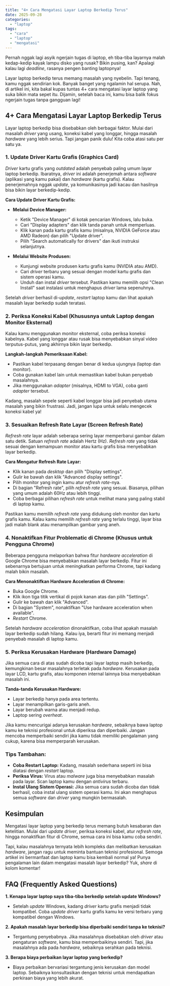 ```yaml
---
title: "4+ Cara Mengatasi Layar Laptop Berkedip Terus"
date: 2025-09-28
categories: 
  - "laptop"
tags: 
  - "cara"
  - "laptop"
  - "mengatasi"
---
```


Pernah nggak lagi asyik ngerjain tugas di laptop, eh tiba-tiba layarnya malah kedap-kedip kayak lampu disko yang rusak? Bikin pusing, kan? Apalagi kalau lagi _deadline_, rasanya pengen banting laptopnya!

Layar laptop berkedip terus memang masalah yang nyebelin. Tapi tenang, kamu nggak sendirian kok. Banyak banget yang ngalamin hal serupa. Nah, di artikel ini, kita bakal kupas tuntas 4+ cara mengatasi layar laptop yang suka bikin mata sepet itu. Dijamin, setelah baca ini, kamu bisa balik fokus ngerjain tugas tanpa gangguan lagi!

## 4+ Cara Mengatasi Layar Laptop Berkedip Terus

Layar laptop berkedip bisa disebabkan oleh berbagai faktor. Mulai dari masalah _driver_ yang usang, koneksi kabel yang longgar, hingga masalah _hardware_ yang lebih serius. Tapi jangan panik dulu! Kita coba atasi satu per satu ya.

### 1\. Update Driver Kartu Grafis (Graphics Card)

_Driver_ kartu grafis yang _outdated_ adalah penyebab paling umum layar laptop berkedip. Ibaratnya, _driver_ ini adalah penerjemah antara _software_ (aplikasi yang kamu pakai) dan _hardware_ (kartu grafis). Kalau penerjemahnya nggak _update_, ya komunikasinya jadi kacau dan hasilnya bisa bikin layar berkedip-kedip.

**Cara Update Driver Kartu Grafis:**

- **Melalui Device Manager:**
    
    - Ketik "Device Manager" di kotak pencarian Windows, lalu buka.
    - Cari "Display adapters" dan klik tanda panah untuk memperluas.
    - Klik kanan pada kartu grafis kamu (misalnya, NVIDIA GeForce atau AMD Radeon) dan pilih "Update driver".
    - Pilih "Search automatically for drivers" dan ikuti instruksi selanjutnya.
- **Melalui Website Produsen:**
    
    - Kunjungi website produsen kartu grafis kamu (NVIDIA atau AMD).
    - Cari _driver_ terbaru yang sesuai dengan model kartu grafis dan sistem operasi kamu.
    - Unduh dan instal _driver_ tersebut. Pastikan kamu memilih opsi "Clean Install" saat instalasi untuk menghapus _driver_ lama sepenuhnya.

Setelah _driver_ berhasil di-_update_, _restart_ laptop kamu dan lihat apakah masalah layar berkedip sudah teratasi.

### 2\. Periksa Koneksi Kabel (Khususnya untuk Laptop dengan Monitor Eksternal)

Kalau kamu menggunakan monitor eksternal, coba periksa koneksi kabelnya. Kabel yang longgar atau rusak bisa menyebabkan sinyal video terputus-putus, yang akhirnya bikin layar berkedip.

**Langkah-langkah Pemeriksaan Kabel:**

- Pastikan kabel terpasang dengan benar di kedua ujungnya (laptop dan monitor).
- Coba gunakan kabel lain untuk memastikan kabel bukan penyebab masalahnya.
- Jika menggunakan _adapter_ (misalnya, HDMI to VGA), coba ganti _adapter_ tersebut.

Kadang, masalah sepele seperti kabel longgar bisa jadi penyebab utama masalah yang bikin frustrasi. Jadi, jangan lupa untuk selalu mengecek koneksi kabel ya!

### 3\. Sesuaikan Refresh Rate Layar (Screen Refresh Rate)

_Refresh rate_ layar adalah seberapa sering layar memperbarui gambar dalam satu detik. Satuan _refresh rate_ adalah Hertz (Hz). _Refresh rate_ yang tidak sesuai dengan kemampuan monitor atau kartu grafis bisa menyebabkan layar berkedip.

**Cara Mengatur Refresh Rate Layar:**

- Klik kanan pada _desktop_ dan pilih "Display settings".
- Gulir ke bawah dan klik "Advanced display settings".
- Pilih monitor yang ingin kamu atur _refresh rate_\-nya.
- Di bagian "Refresh rate", pilih _refresh rate_ yang sesuai. Biasanya, pilihan yang umum adalah 60Hz atau lebih tinggi.
- Coba berbagai pilihan _refresh rate_ untuk melihat mana yang paling stabil di laptop kamu.

Pastikan kamu memilih _refresh rate_ yang didukung oleh monitor dan kartu grafis kamu. Kalau kamu memilih _refresh rate_ yang terlalu tinggi, layar bisa jadi malah blank atau menampilkan gambar yang aneh.

### 4\. Nonaktifkan Fitur Problematic di Chrome (Khusus untuk Pengguna Chrome)

Beberapa pengguna melaporkan bahwa fitur _hardware acceleration_ di Google Chrome bisa menyebabkan masalah layar berkedip. Fitur ini sebenarnya bertujuan untuk meningkatkan performa Chrome, tapi kadang malah bikin masalah.

**Cara Menonaktifkan Hardware Acceleration di Chrome:**

- Buka Google Chrome.
- Klik ikon tiga titik vertikal di pojok kanan atas dan pilih "Settings".
- Gulir ke bawah dan klik "Advanced".
- Di bagian "System", nonaktifkan "Use hardware acceleration when available".
- _Restart_ Chrome.

Setelah _hardware acceleration_ dinonaktifkan, coba lihat apakah masalah layar berkedip sudah hilang. Kalau iya, berarti fitur ini memang menjadi penyebab masalah di laptop kamu.

### 5\. Periksa Kerusakan Hardware (Hardware Damage)

Jika semua cara di atas sudah dicoba tapi layar laptop masih berkedip, kemungkinan besar masalahnya terletak pada _hardware_. Kerusakan pada layar LCD, kartu grafis, atau komponen internal lainnya bisa menyebabkan masalah ini.

**Tanda-tanda Kerusakan Hardware:**

- Layar berkedip hanya pada area tertentu.
- Layar menampilkan garis-garis aneh.
- Layar berubah warna atau menjadi redup.
- Laptop sering _overheat_.

Jika kamu mencurigai adanya kerusakan _hardware_, sebaiknya bawa laptop kamu ke teknisi profesional untuk diperiksa dan diperbaiki. Jangan mencoba memperbaiki sendiri jika kamu tidak memiliki pengalaman yang cukup, karena bisa memperparah kerusakan.

### Tips Tambahan:

- **Coba Restart Laptop:** Kadang, masalah sederhana seperti ini bisa diatasi dengan _restart_ laptop.
- **Periksa Virus:** Virus atau _malware_ juga bisa menyebabkan masalah pada layar. Scan laptop kamu dengan _antivirus_ terbaru.
- **Instal Ulang Sistem Operasi:** Jika semua cara sudah dicoba dan tidak berhasil, coba instal ulang sistem operasi kamu. Ini akan menghapus semua _software_ dan _driver_ yang mungkin bermasalah.

## Kesimpulan

Mengatasi layar laptop yang berkedip terus memang butuh kesabaran dan ketelitian. Mulai dari _update driver_, periksa koneksi kabel, atur _refresh rate_, hingga nonaktifkan fitur di Chrome, semua cara ini bisa kamu coba sendiri.

Tapi, kalau masalahnya ternyata lebih kompleks dan melibatkan kerusakan _hardware_, jangan ragu untuk meminta bantuan teknisi profesional. Semoga artikel ini bermanfaat dan laptop kamu bisa kembali normal ya! Punya pengalaman lain dalam mengatasi masalah layar berkedip? Yuk, _share_ di kolom komentar!

## FAQ (Frequently Asked Questions)

**1\. Kenapa layar laptop saya tiba-tiba berkedip setelah update Windows?**

- Setelah _update_ Windows, kadang _driver_ kartu grafis menjadi tidak kompatibel. Coba _update driver_ kartu grafis kamu ke versi terbaru yang kompatibel dengan Windows.

**2\. Apakah masalah layar berkedip bisa diperbaiki sendiri tanpa ke teknisi?**

- Tergantung penyebabnya. Jika masalahnya disebabkan oleh _driver_ atau pengaturan _software_, kamu bisa memperbaikinya sendiri. Tapi, jika masalahnya ada pada _hardware_, sebaiknya serahkan pada teknisi.

**3\. Berapa biaya perbaikan layar laptop yang berkedip?**

- Biaya perbaikan bervariasi tergantung jenis kerusakan dan model laptop. Sebaiknya konsultasikan dengan teknisi untuk mendapatkan perkiraan biaya yang lebih akurat.
